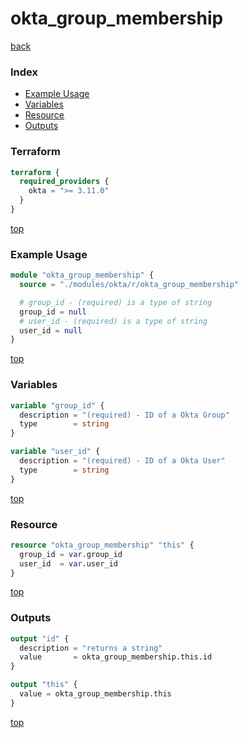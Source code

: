 # okta_group_membership

[back](../okta.md)

### Index

- [Example Usage](#example-usage)
- [Variables](#variables)
- [Resource](#resource)
- [Outputs](#outputs)

### Terraform

```terraform
terraform {
  required_providers {
    okta = ">= 3.11.0"
  }
}
```

[top](#index)

### Example Usage

```terraform
module "okta_group_membership" {
  source = "./modules/okta/r/okta_group_membership"

  # group_id - (required) is a type of string
  group_id = null
  # user_id - (required) is a type of string
  user_id = null
}
```

[top](#index)

### Variables

```terraform
variable "group_id" {
  description = "(required) - ID of a Okta Group"
  type        = string
}

variable "user_id" {
  description = "(required) - ID of a Okta User"
  type        = string
}
```

[top](#index)

### Resource

```terraform
resource "okta_group_membership" "this" {
  group_id = var.group_id
  user_id  = var.user_id
}
```

[top](#index)

### Outputs

```terraform
output "id" {
  description = "returns a string"
  value       = okta_group_membership.this.id
}

output "this" {
  value = okta_group_membership.this
}
```

[top](#index)